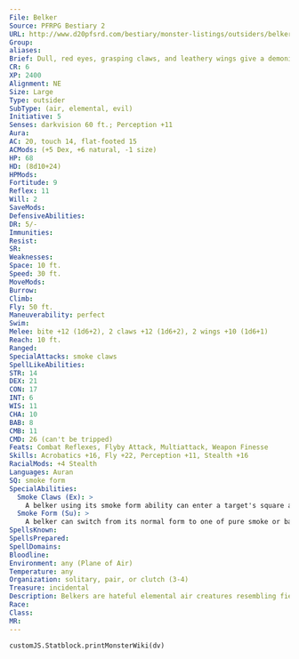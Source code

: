 ```yaml
---
File: Belker
Source: PFRPG Bestiary 2
URL: http://www.d20pfsrd.com/bestiary/monster-listings/outsiders/belker
Group: 
aliases: 
Brief: Dull, red eyes, grasping claws, and leathery wings give a demonic aspect to this creature's smoky form.
CR: 6
XP: 2400
Alignment: NE
Size: Large
Type: outsider
SubType: (air, elemental, evil)
Initiative: 5
Senses: darkvision 60 ft.; Perception +11
Aura: 
AC: 20, touch 14, flat-footed 15
ACMods: (+5 Dex, +6 natural, -1 size)
HP: 68
HD: (8d10+24)
HPMods: 
Fortitude: 9
Reflex: 11
Will: 2
SaveMods: 
DefensiveAbilities: 
DR: 5/-
Immunities: 
Resist: 
SR: 
Weaknesses: 
Space: 10 ft.
Speed: 30 ft.
MoveMods: 
Burrow: 
Climb: 
Fly: 50 ft.
Maneuverability: perfect
Swim: 
Melee: bite +12 (1d6+2), 2 claws +12 (1d6+2), 2 wings +10 (1d6+1)
Reach: 10 ft.
Ranged: 
SpecialAttacks: smoke claws
SpellLikeAbilities: 
STR: 14
DEX: 21
CON: 17
INT: 6
WIS: 11
CHA: 10
BAB: 8
CMB: 11
CMD: 26 (can't be tripped)
Feats: Combat Reflexes, Flyby Attack, Multiattack, Weapon Finesse
Skills: Acrobatics +16, Fly +22, Perception +11, Stealth +16
RacialMods: +4 Stealth
Languages: Auran
SQ: smoke form
SpecialAbilities:
  Smoke Claws (Ex): >
    A belker using its smoke form ability can enter a target's square as a standard action that does not provoke attacks of opportunity. The target must make a DC 17 Fortitude save or inhale part of the creature.  Smoke inside the victim solidifies into a claw and attacks the target from within, dealing 3d4 points of damage per round as a swift action. If the target moves, the belker may automatically move with the target (this movement does not count toward the belker's movement and does not provoke attacks of opportunity against the belker). Each round, the target can attempt another DC 17 Fortitude to cough out the belker's smoke, which ends the smoke claws attack and forces the belker into an adjacent square. Creatures that do not need to breathe are immune to this attack.  The save DC is Constitution-based.
  Smoke Form (Su): >
    A belker can switch from its normal form to one of pure smoke or back again a swift action. It can spend up to 20 rounds per day in smoke form. In smoke form, the belker acts as if under the effects of a gaseous form spell, except that it retains its natural fly speed of 50 feet (perfect).
SpellsKnown: 
SpellsPrepared: 
SpellDomains: 
Bloodline: 
Environment: any (Plane of Air)
Temperature: any
Organization: solitary, pair, or clutch (3-4)
Treasure: incidental
Description: Belkers are hateful elemental air creatures resembling fiends made of smoke. Xenophobic in the extreme, they see most non-elemental creatures as threats, and stalk and kill any such intruders in their territory. Among their elemental kin, they especially hate djinn and jann.  They tolerate air mephits, dust mephits, steam mephits, air elementals, and fire elementals, but given the choice, prefer the company of their own kind.  Belkers create no permanent lairs, but do claim and defend large territories from other living things, particularly areas ravaged by frequent storms, volcanic eruptions, hot springs, or forest fires. Some sages believe the belkers worship these dangerous natural phenomena; others speculate the elementals somehow feed on the unusual air from these sites. Still other scholars theorize that the reclusive beasts require the energy from these phenomena to feed or reproduce.
Race: 
Class: 
MR: 
---
```

```dataviewjs
customJS.Statblock.printMonsterWiki(dv)
```
